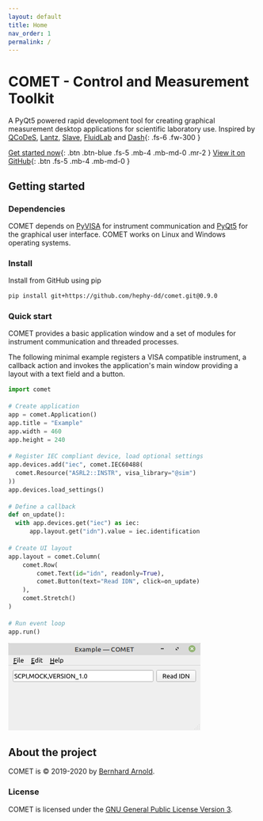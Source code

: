 ```yaml
---
layout: default
title: Home
nav_order: 1
permalink: /
---
```


# COMET - Control and Measurement Toolkit

A PyQt5 powered rapid development tool for creating graphical measurement desktop applications
for scientific laboratory use. Inspired by [QCoDeS](https://github.com/QCoDeS/Qcodes),
[Lantz](https://github.com/LabPy/lantz), [Slave](https://github.com/p3trus/slave),
[FluidLab](https://github.com/fluiddyn/fluidlab) and [Dash](https://github.com/plotly/dash){: .fs-6 .fw-300 }

[Get started now](#getting-started){: .btn .btn-blue .fs-5 .mb-4 .mb-md-0 .mr-2 } [View it on GitHub](https://github.com/hephy-dd/comet){: .btn .fs-5 .mb-4 .mb-md-0 }

## Getting started

### Dependencies

COMET depends on [PyVISA](https://pyvisa.readthedocs.io/en/latest/) for instrument
communication and [PyQt5](https://www.riverbankcomputing.com/software/pyqt/intro) for the
graphical user interface. COMET works on Linux and Windows operating systems.

### Install

Install from GitHub using pip

```bash
pip install git+https://github.com/hephy-dd/comet.git@0.9.0
```

### Quick start

COMET provides a basic application window and a set of modules for instrument
communication and threaded processes.

The following minimal example registers a VISA compatible instrument, a callback
action and invokes the application's main window providing a layout with a text
field and a button.

```python
import comet

# Create application
app = comet.Application()
app.title = "Example"
app.width = 460
app.height = 240

# Register IEC compliant device, load optional settings
app.devices.add("iec", comet.IEC60488(
  comet.Resource("ASRL2::INSTR", visa_library="@sim")
))
app.devices.load_settings()

# Define a callback
def on_update():
  with app.devices.get("iec") as iec:
      app.layout.get("idn").value = iec.identification

# Create UI layout
app.layout = comet.Column(
    comet.Row(
        comet.Text(id="idn", readonly=True),
        comet.Button(text="Read IDN", click=on_update)
    ),
    comet.Stretch()
)

# Run event loop
app.run()
```

![Example application](static/example.png)

## About the project

COMET is &copy; 2019-2020 by [Bernhard Arnold](https://github.com/arnobaer/).

### License

COMET is licensed under the [GNU General Public License Version 3](https://github.com/hephy-dd/comet/tree/master/LICENSE).
